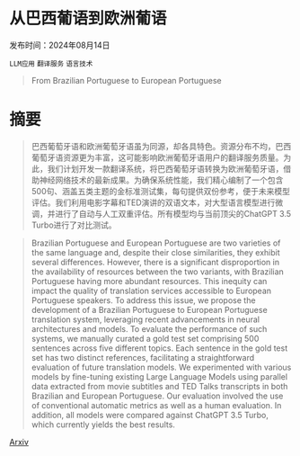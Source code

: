 # 从巴西葡语到欧洲葡语

发布时间：2024年08月14日

`LLM应用` `翻译服务` `语言技术`

> From Brazilian Portuguese to European Portuguese

# 摘要

> 巴西葡萄牙语和欧洲葡萄牙语虽为同源，却各具特色。资源分布不均，巴西葡萄牙语资源更为丰富，这可能影响欧洲葡萄牙语用户的翻译服务质量。为此，我们计划开发一款翻译系统，将巴西葡萄牙语转换为欧洲葡萄牙语，借助神经网络技术的最新成果。为确保系统性能，我们精心编制了一个包含500句、涵盖五类主题的金标准测试集，每句提供双份参考，便于未来模型评估。我们利用电影字幕和TED演讲的双语文本，对大型语言模型进行微调，并进行了自动与人工双重评估。所有模型均与当前顶尖的ChatGPT 3.5 Turbo进行了对比测试。

> Brazilian Portuguese and European Portuguese are two varieties of the same language and, despite their close similarities, they exhibit several differences. However, there is a significant disproportion in the availability of resources between the two variants, with Brazilian Portuguese having more abundant resources. This inequity can impact the quality of translation services accessible to European Portuguese speakers. To address this issue, we propose the development of a Brazilian Portuguese to European Portuguese translation system, leveraging recent advancements in neural architectures and models. To evaluate the performance of such systems, we manually curated a gold test set comprising 500 sentences across five different topics. Each sentence in the gold test set has two distinct references, facilitating a straightforward evaluation of future translation models. We experimented with various models by fine-tuning existing Large Language Models using parallel data extracted from movie subtitles and TED Talks transcripts in both Brazilian and European Portuguese. Our evaluation involved the use of conventional automatic metrics as well as a human evaluation. In addition, all models were compared against ChatGPT 3.5 Turbo, which currently yields the best results.

[Arxiv](https://arxiv.org/abs/2408.07457)